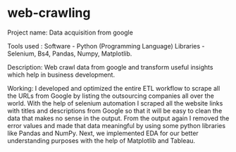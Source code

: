# web-crawling

Project name: Data acquisition from google

Tools used : 
Software - Python (Programming Language)
Libraries - Selenium, Bs4, Pandas, Numpy, Matplotlib.

Description: Web crawl data from google and transform useful insights which help in business development.

Working: I developed and optimized the entire ETL workflow to scrape all the URLs from Google by listing the outsourcing companies all over the world. With the help of selenium automation I scraped all the website links with titles and descriptions from Google so that it will be easy to clean the data that makes no sense in the output. From the output again I removed the error values and made that data meaningful by using some python libraries like Pandas and NumPy. Next, we implemented EDA for our better understanding purposes with the help of Matplotlib and Tableau.
